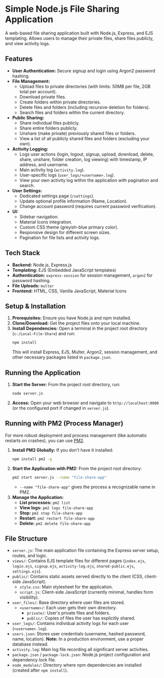 # Simple Node.js File Sharing Application

A web-based file sharing application built with Node.js, Express, and EJS templating. Allows users to manage their private files, share files publicly, and view activity logs.

## Features

*   **User Authentication:** Secure signup and login using Argon2 password hashing.
*   **File Management:**
    *   Upload files to private directories (with limits: 50MB per file, 2GB total per account).
    *   Download private files.
    *   Create folders within private directories.
    *   Delete files and folders (including recursive deletion for folders).
    *   Search files and folders within the current directory.
*   **Public Sharing:**
    *   Share individual files publicly.
    *   Share entire folders publicly.
    *   Unshare (make private) previously shared files or folders.
    *   View a list of all publicly shared files and folders (excluding your own).
*   **Activity Logging:**
    *   Logs user actions (login, logout, signup, upload, download, delete, share, unshare, folder creation, log viewing) with timestamp, IP address, and username.
    *   Main activity log (`activity.log`).
    *   User-specific logs (`user_logs/<username>.log`).
    *   View your own activity log within the application with pagination and search.
*   **User Settings:**
    *   Dedicated settings page (`/settings`).
    *   Update optional profile information (Name, Location).
    *   Change account password (requires current password verification).
*   **UI:**
    *   Sidebar navigation.
    *   Material Icons integration.
    *   Custom CSS theme (greyish-blue primary color).
    *   Responsive design for different screen sizes.
    *   Pagination for file lists and activity logs.

## Tech Stack

*   **Backend:** Node.js, Express.js
*   **Templating:** EJS (Embedded JavaScript templates)
*   **Authentication:** `express-session` for session management, `argon2` for password hashing.
*   **File Uploads:** `multer`
*   **Frontend:** HTML, CSS, Vanilla JavaScript, Material Icons

## Setup & Installation

1.  **Prerequisites:** Ensure you have Node.js and npm installed.
2.  **Clone/Download:** Get the project files onto your local machine.
3.  **Install Dependencies:** Open a terminal in the project root directory (`c:/Local-File-Share`) and run:
    ```bash
    npm install
    ```
    This will install Express, EJS, Multer, Argon2, session management, and other necessary packages listed in `package.json`.

## Running the Application

1.  **Start the Server:** From the project root directory, run:
    ```bash
    node server.js
    ```
2.  **Access:** Open your web browser and navigate to `http://localhost:8080` (or the configured port if changed in `server.js`).

## Running with PM2 (Process Manager)

For more robust deployment and process management (like automatic restarts on crashes), you can use [PM2](https://pm2.keymetrics.io/).

1.  **Install PM2 Globally:** If you don't have it installed:
    ```bash
    npm install pm2 -g
    ```
2.  **Start the Application with PM2:** From the project root directory:
    ```bash
    pm2 start server.js --name "file-share-app"
    ```
    *   `--name "file-share-app"` gives the process a recognizable name in PM2.
3.  **Manage the Application:**
    *   **List processes:** `pm2 list`
    *   **View logs:** `pm2 logs file-share-app`
    *   **Stop:** `pm2 stop file-share-app`
    *   **Restart:** `pm2 restart file-share-app`
    *   **Delete:** `pm2 delete file-share-app`

## File Structure

*   `server.js`: The main application file containing the Express server setup, routes, and logic.
*   `views/`: Contains EJS template files for different pages (`index.ejs`, `login.ejs`, `signup.ejs`, `activity-log.ejs`, `shared-public.ejs`, `settings.ejs`).
*   `public/`: Contains static assets served directly to the client (CSS, client-side JavaScript).
    *   `style.css`: Main stylesheet for the application.
    *   `script.js`: Client-side JavaScript (currently minimal, handles form visibility).
*   `user_files/`: Base directory where user files are stored.
    *   `<username>/`: Each user gets their own directory.
        *   `private/`: User's private files and folders.
        *   `public/`: Copies of files the user has explicitly shared.
*   `user_logs/`: Contains individual activity logs for each user (`<username>.log`).
*   `users.json`: Stores user credentials (username, hashed password, name, location). **Note:** In a production environment, use a proper database instead.
*   `activity.log`: Main log file recording all significant server activities.
*   `package.json` / `package-lock.json`: Node.js project configuration and dependency lock file.
*   `node_modules/`: Directory where npm dependencies are installed (created after `npm install`).